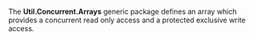 The <b>Util.Concurrent.Arrays</b> generic package defines an array which provides a
concurrent read only access and a protected exclusive write access.
